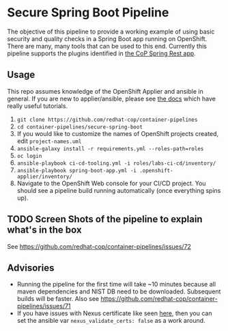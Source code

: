 # Secure Spring Boot Pipeline

The objective of this pipeline to provide a working example of using basic security and quality checks in a Spring Boot app running on OpenShift. There are many, many tools that can be used to this end. Currently this pipeline supports the plugins identified in [the CoP Spring Rest app](https://github.com/redhat-cop/spring-rest).

## Usage

This repo assumes knowledge of the OpenShift Applier and ansible in general. If you are new to applier/ansible, please see [the docs](https://github.com/redhat-cop/openshift-applier) which have really useful tutorials. 

1. `git clone https://github.com/redhat-cop/container-pipelines`
2. `cd container-pipelines/secure-spring-boot`
3. If you would like to customize the names of OpenShift projects created, edit `project-names.uml`
4. `ansible-galaxy install -r requirements.yml --roles-path=roles` 
5. `oc login`
6. `ansible-playbook ci-cd-tooling.yml -i roles/labs-ci-cd/inventory/`
7. `ansible-playbook spring-boot-app.yml -i .openshift-applier/inventory/`
8. Navigate to the OpenShift Web console for your CI/CD project. You should see a pipeline build running automatically (once everything spins up).

## TODO Screen Shots of the pipeline to explain what's in the box
See https://github.com/redhat-cop/container-pipelines/issues/72

## Advisories

- Running the pipeline for the first time will take ~10 minutes because all maven dependencies and NIST DB need to be downloaded. Subsequent builds will be faster. Also see https://github.com/redhat-cop/container-pipelines/issues/71
- If you have issues with Nexus certificate like seen [here](https://github.com/redhat-cop/infra-ansible/issues/342), then you can set the ansible var `nexus_validate_certs: false` as a work around.